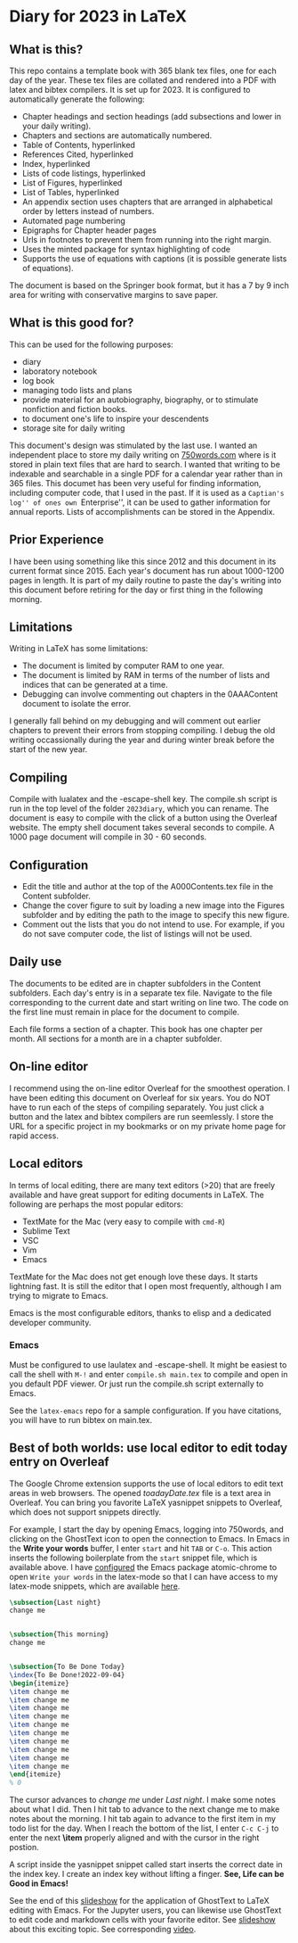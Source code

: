 # Diary for 2023 in LaTeX

## What is this?

This repo contains a template book with 365 blank tex files, one for each day of the year.
These tex files are collated and rendered into a PDF with latex and bibtex compilers.
It is set up for 2023.
It is configured to automatically generate the following:

- Chapter headings and section headings (add subsections and lower in your daily writing).
- Chapters and sections are automatically numbered.
- Table of Contents, hyperlinked
- References Cited, hyperlinked
- Index, hyperlinked
- Lists of code listings, hyperlinked
- List of Figures, hyperlinked
- List of Tables, hyperlinked
- An appendix section uses chapters that are arranged in alphabetical order by letters instead of numbers.
- Automated page numbering
- Epigraphs for Chapter header pages
- Urls in footnotes to prevent them from running into the right margin.
- Uses the minted package for syntax highlighting of code
- Supports the use of equations with captions (it is possible generate lists of equations).


The document is based on the Springer book format, but it has a 7 by 9 inch area for writing with conservative margins to save paper.


## What is this good for?

This can be used for the following purposes:

- diary
- laboratory notebook
- log book
- managing todo lists and plans
- provide material for an autobiography, biography, or to stimulate nonfiction and fiction books.
- to document one's life to inspire your descendents
- storage site for daily writing

This document's design was stimulated by the last use.
I wanted an independent place to store my daily writing on [750words.com](https://750words.com) where is it stored in plain text files that are hard to search.
I wanted that writing to be indexable and searchable in a single PDF for a calendar year rather than in 365 files.
This documet has been very useful for finding information, including computer code, that I used in the past.
If it is used as a ``Captian's log'' of ones own ``Enterprise'', it can be used to gather information for annual reports.
Lists of accomplishments can be stored in the Appendix.

## Prior Experience

I have been using something like this since 2012 and this document in its current format since 2015.
Each year's document has run about 1000-1200 pages in length.
It is part of my daily routine to paste the day's writing into this document before retiring for the day or first thing in the following morning.

## Limitations

Writing in LaTeX has some limitations:

- The document is limited by computer RAM to one year. 
- The document is limited by RAM in terms of the number of lists and indices that can be generated at a time.
- Debugging can involve commenting out chapters in the 0AAAContent document to isolate the error.

I generally fall behind on my debugging and will comment out earlier chapters to prevent their errors from stopping compiling.
I debug the old writing occassionally during the year and during winter break before the start of the new year.

## Compiling

Compile with lualatex and the -escape-shell key.
The compile.sh script is run in the top level of the folder `2023diary`, which you can rename.
The document is easy to compile with the click of a button using the Overleaf website.
The empty shell document takes several seconds to compile.
A 1000 page document will compile in 30 - 60 seconds.

## Configuration

- Edit the title and author at the top of the A000Contents.tex file in the Content subfolder.
- Change the cover figure to suit by loading a new image into the Figures subfolder and by editing the path to the image to specify this new figure.
- Comment out the lists that you do not intend to use. For example, if you do not save computer code, the list of listings will not be used.

## Daily use

The documents to be edited are in chapter subfolders in the Content subfolders.
Each day's entry is in a separate tex file.
Navigate to the file corresponding to the current date and start writing on line two.
The code on the first line must remain in place for the document to compile.

Each file forms a section of a chapter.
This book has one chapter per month.
All sections for a month are in a chapter subfolder.

## On-line editor

I recommend using the on-line editor Overleaf for the smoothest operation.
I have been editing this document on Overleaf for six years.
You do NOT have to run each of the steps of compiling separately.
You just click a button and the latex and bibtex compilers are run seemlessly.
I store the URL for a specific project in my bookmarks or on my private home page for rapid access.

## Local editors

In terms of local editing, there are many text editors (>20) that are freely available and have great support for editing documents in LaTeX.
The following are perhaps the most popular editors:

- TextMate for the Mac (very easy to compile with `cmd-R`)
- Sublime Text
- VSC
- Vim
- Emacs

TextMate for the Mac does not get enough love these days.
It starts lightning fast.
It is still the editor that I open most frequently, although I am trying to migrate to Emacs.

Emacs is the most configurable editors, thanks to elisp and a dedicated developer community.

### Emacs

Must be configured to use laulatex and -escape-shell. 
It might be easiest to call the shell with `M-!` and enter `compile.sh main.tex` to compile and open in you default PDF viewer.
Or just run the compile.sh script externally to Emacs.

See the `latex-emacs` repo for a sample configuration.
If you have citations, you will have to run bibtex on main.tex.

## Best of both worlds: use local editor to edit today entry on Overleaf

The Google Chrome extension supports the use of local editors to edit text areas in web browsers.
The opened *toadayDate.tex* file is a text area in Overleaf.
You can bring you favorite LaTeX yasnippet snippets to Overleaf, which does not support snippets directly.

For example, I start the day by opening Emacs, logging into 750words, and clicking on the GhostText icon to open the connection to Emacs.
In Emacs in the **Write your words** buffer, I enter `start` and hit `TAB` or `C-o`. 
This action inserts the following boilerplate from the `start` snippet file, which is available above.
I have [configured](https://github.com/MooersLab/latex-emacs) the Emacs package atomic-chrome to open `Write your words` in the latex-mode so that I can have access to my latex-mode snippets, which are available [here](https://github.com/MooersLab/snippet-latex-mode).

```latex
\subsection{Last night}
change me


\subsection{This morning}
change me


\subsection{To Be Done Today}
\index{To Be Done!2022-09-04}
\begin{itemize}
\item change me
\item change me
\item change me
\item change me
\item change me
\item change me
\item change me
\item change me
\item change me
\item change me
\end{itemize}
% 0

```

The cursor advances to *change me* under *Last night*.
I make some notes about what I did.
Then I hit tab to advance to the next change me to make notes about the morning.
I hit tab again to advance to the first item in my todo list for the day.
When I reach the bottom of the list, I enter `C-c C-j` to enter the next **\item** properly aligned and with the cursor in the right postion.

A script inside the yasnippet snippet called start inserts the correct date in the index key.
I create an index key without lifting a finger.
**See, Life can be Good in Emacs!**

See the end of this [slideshow](https://github.com/MooersLab/BerlinEmacsAugust2022) for the application of GhostText to LaTeX editing with Emacs.
For the Jupyter users, you can likewise use GhostText to edit code and markdown cells with your favorite editor.
See [slideshow](https://github.com/MooersLab/DSW22ghosttext) about this exciting topic.
See corresponding [video](https://mediasite.ouhsc.edu/Mediasite/Channel/python/watch/4da0872f028c4255ae12935655e911321d).




